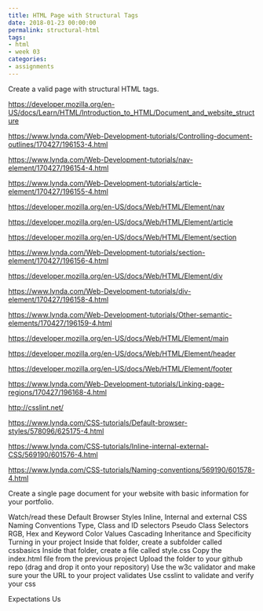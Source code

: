 ```yaml
---
title: HTML Page with Structural Tags
date: 2018-01-23 00:00:00
permalink: structural-html
tags:
- html
- week 03
categories:
- assignments
---
```


Create a valid page with structural HTML tags.
<!-- more -->

https://developer.mozilla.org/en-US/docs/Learn/HTML/Introduction_to_HTML/Document_and_website_structure

https://www.lynda.com/Web-Development-tutorials/Controlling-document-outlines/170427/196153-4.html

https://www.lynda.com/Web-Development-tutorials/nav-element/170427/196154-4.html

https://www.lynda.com/Web-Development-tutorials/article-element/170427/196155-4.html

https://developer.mozilla.org/en-US/docs/Web/HTML/Element/nav

https://developer.mozilla.org/en-US/docs/Web/HTML/Element/article

https://developer.mozilla.org/en-US/docs/Web/HTML/Element/section

https://www.lynda.com/Web-Development-tutorials/section-element/170427/196156-4.html

https://developer.mozilla.org/en-US/docs/Web/HTML/Element/div

https://www.lynda.com/Web-Development-tutorials/div-element/170427/196158-4.html

https://www.lynda.com/Web-Development-tutorials/Other-semantic-elements/170427/196159-4.html

https://developer.mozilla.org/en-US/docs/Web/HTML/Element/main

https://developer.mozilla.org/en-US/docs/Web/HTML/Element/header

https://developer.mozilla.org/en-US/docs/Web/HTML/Element/footer

https://www.lynda.com/Web-Development-tutorials/Linking-page-regions/170427/196168-4.html

http://csslint.net/

https://www.lynda.com/CSS-tutorials/Default-browser-styles/578096/625175-4.html

https://www.lynda.com/CSS-tutorials/Inline-internal-external-CSS/569190/601576-4.html

https://www.lynda.com/CSS-tutorials/Naming-conventions/569190/601578-4.html

Create a single page document for your website with basic information for your portfolio.

Watch/read these
Default Browser Styles
Inline, Internal and external CSS
Naming Conventions
Type, Class and ID selectors
Pseudo Class Selectors
RGB, Hex and Keyword Color Values
Cascading Inheritance and Specificity
Turning in your project
Inside that folder, create a subfolder called cssbasics
Inside that folder, create a file called style.css
Copy the index.html file from the previous project
Upload the folder to your github repo (drag and drop it onto your repository)
Use the w3c validator and make sure your the URL to your project validates
Use csslint to validate and verify your css

Expectations
Us

